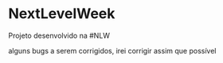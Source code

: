 # NextLevelWeek
Projeto desenvolvido na #NLW

alguns bugs a serem corrigidos, irei corrigir assim que possível 
